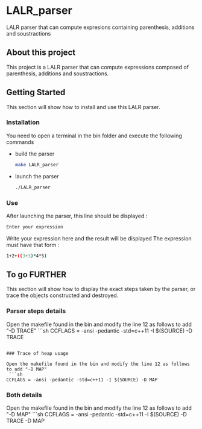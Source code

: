 # LALR_parser
LALR parser that can compute expresions containing parenthesis, additions and soustractions

<!-- About this project -->
## About this project

This project is a LALR parser that can compute expressions composed of parenthesis, additions and soustractions.

<!-- GETTING STARTED -->
## Getting Started

This section will show how to install and use this LALR parser.

### Installation

You need to open a terminal in the bin folder and execute the following commands
* build the parser
  ```sh
  make LALR_parser
  ```

* launch the parser
  ```sh
  ./LALR_parser
  ```

### Use

After launching the parser, this line should be displayed :
   ```sh
   Enter your expression
   ```
Write your expression here and the result will be displayed
The expression must have that form :
   ```sh
   1+2+((3+3)*4*5)
   ```

<!-- TO GO FURTHER -->
## To go FURTHER

This section will show how to display the exact steps taken by the parser, or trace the objects constructed and destroyed.

### Parser steps details

Open the makefile found in the bin and modify the line 12 as follows to add "-D TRACE"
    ```sh
   CCFLAGS = -ansi -pedantic -std=c++11 -I $(SOURCE) -D TRACE
   ```

### Trace of heap usage

Open the makefile found in the bin and modify the line 12 as follows to add "-D MAP"
    ```sh
   CCFLAGS = -ansi -pedantic -std=c++11 -I $(SOURCE) -D MAP
   ```

### Both details

Open the makefile found in the bin and modify the line 12 as follows to add "-D MAP"
    ```sh
   CCFLAGS = -ansi -pedantic -std=c++11 -I $(SOURCE) -D TRACE -D MAP
   ```
